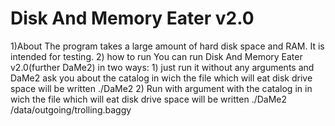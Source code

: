 Disk And Memory Eater v2.0
===
1)About
The program takes a large amount of hard disk space and RAM. It is intended for testing.
2) how to run
  You can run Disk And Memory Eater v2.0(further DaMe2) in two ways:
		1) just run it without any arguments and DaMe2 ask you about the catalog in wich the file which will eat disk drive space
		will be written
		./DaMe2
		2) Run with argument with the catalog in in wich the file which will eat disk drive space will be written
		./DaMe2 /data/outgoing/trolling.baggy
